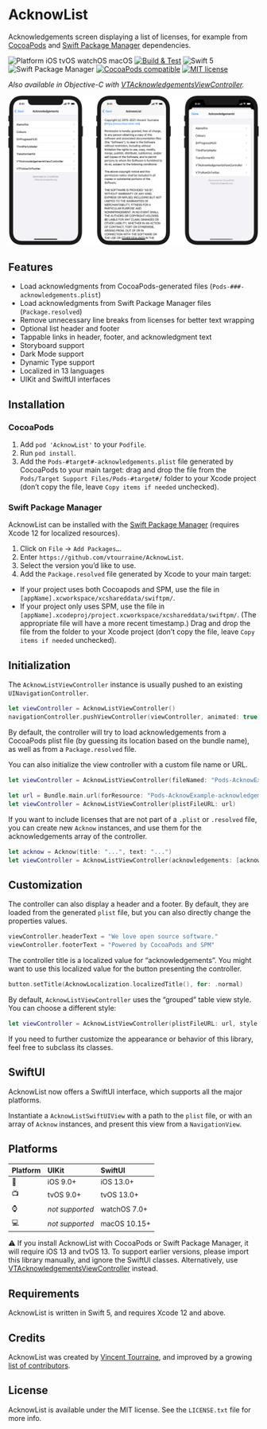# AcknowList

Acknowledgements screen displaying a list of licenses, for example from [CocoaPods](https://cocoapods.org) and [Swift Package Manager](https://swift.org/package-manager/) dependencies.

![Platform iOS tvOS watchOS macOS](https://img.shields.io/cocoapods/p/AcknowList.svg)
[![Build & Test](https://github.com/vtourraine/AcknowList/actions/workflows/ios.yml/badge.svg)](https://github.com/vtourraine/AcknowList/actions/workflows/ios.yml)
![Swift 5](https://img.shields.io/badge/Swift-5-blue.svg)
![Swift Package Manager](https://img.shields.io/badge/support-Swift_Package_Manager-orange.svg)
[![CocoaPods compatible](https://img.shields.io/cocoapods/v/AcknowList.svg)](https://cocoapods.org/pods/AcknowList)
[![MIT license](http://img.shields.io/badge/license-MIT-blue.svg)](https://github.com/vtourraine/AcknowList/raw/master/LICENSE)

_Also available in Objective-C with [VTAcknowledgementsViewController](https://github.com/vtourraine/VTAcknowledgementsViewController)._

![AcknowList screenshots](Sources/AcknowList/AcknowList.docc/Resources/acknowlist@2x.png)

## Features

- Load acknowledgments from CocoaPods-generated files (`Pods-###-acknowledgements.plist`)
- Load acknowledgments from Swift Package Manager files (`Package.resolved`)
- Remove unnecessary line breaks from licenses for better text wrapping
- Optional list header and footer
- Tappable links in header, footer, and acknowledgment text
- Storyboard support
- Dark Mode support
- Dynamic Type support
- Localized in 13 languages
- UIKit and SwiftUI interfaces

## Installation

### CocoaPods

1. Add `pod 'AcknowList'` to your `Podfile`.
2. Run `pod install`.
3. Add the `Pods-#target#-acknowledgements.plist` file generated by CocoaPods to your main target: drag and drop the file from the `Pods/Target Support Files/Pods-#target#/` folder to your Xcode project (don’t copy the file, leave `Copy items if needed` unchecked).

### Swift Package Manager

AcknowList can be installed with the [Swift Package Manager](https://swift.org/package-manager/) (requires Xcode 12 for localized resources).

1. Click on `File` → `Add Packages…`.
2. Enter `https://github.com/vtourraine/AcknowList`.
3. Select the version you’d like to use.
4. Add the `Package.resolved` file generated by Xcode to your main target:
- If your project uses both Cocoapods and SPM, use the file in `[appName].xcworkspace/xcshareddata/swiftpm/`.
- If your project only uses SPM, use the file in `[appName].xcodeproj/project.xcworkspace/xcshareddata/swiftpm/`.
(The appropriate file will have a more recent timestamp.)
Drag and drop the file from the folder to your Xcode project (don’t copy the file, leave `Copy items if needed` unchecked).

## Initialization

The `AcknowListViewController` instance is usually pushed to an existing `UINavigationController`.

``` swift
let viewController = AcknowListViewController()
navigationController.pushViewController(viewController, animated: true)
```

By default, the controller will try to load acknowledgements from a CocoaPods plist file (by guessing its location based on the bundle name), as well as from a `Package.resolved` file.
 
 You can also initialize the view controller with a custom file name or URL.

``` swift
let viewController = AcknowListViewController(fileNamed: "Pods-AcknowExample-acknowledgements")
```

``` swift
let url = Bundle.main.url(forResource: "Pods-AcknowExample-acknowledgements", withExtension: "plist")
let viewController = AcknowListViewController(plistFileURL: url)
```

If you want to include licenses that are not part of a `.plist` or `.resolved` file, you can create new `Acknow` instances, and use them for the acknowledgements array of the controller.

``` swift
let acknow = Acknow(title: "...", text: "...")
let viewController = AcknowListViewController(acknowledgements: [acknow])
```

## Customization

The controller can also display a header and a footer. By default, they are loaded from the generated `plist` file, but you can also directly change the properties values.

``` swift
viewController.headerText = "We love open source software."
viewController.footerText = "Powered by CocoaPods and SPM"
```

The controller title is a localized value for “acknowledgements”. You might want to use this localized value for the button presenting the controller.

``` swift
button.setTitle(AcknowLocalization.localizedTitle(), for: .normal)
```

By default, `AcknowListViewController` uses the “grouped” table view style. You can choose a different style:

``` swift
let viewController = AcknowListViewController(plistFileURL: url, style: .plain)
```

If you need to further customize the appearance or behavior of this library, feel free to subclass its classes.

## SwiftUI

AcknowList now offers a SwiftUI interface, which supports all the major platforms.

Instantiate a `AcknowListSwiftUIView` with a path to the `plist` file, or with an array of `Acknow` instances, and present this view from a `NavigationView`.

## Platforms

| Platform | UIKit | SwiftUI |
|:--|:--|:--|
| 📱 | iOS 9.0+ | iOS 13.0+ |
| 📺 | tvOS 9.0+ | tvOS 13.0+ |
| ⌚️ | *not supported* | watchOS 7.0+ |
| 💻 | *not supported* | macOS 10.15+ |

⚠️ If you install AcknowList with CocoaPods or Swift Package Manager, it will require iOS 13 and tvOS 13. To support earlier versions, please import this library manually, and ignore the SwiftUI classes. Alternatively, use [VTAcknowledgementsViewController](https://github.com/vtourraine/VTAcknowledgementsViewController) instead.

## Requirements

AcknowList is written in Swift 5, and requires Xcode 12 and above.

## Credits

AcknowList was created by [Vincent Tourraine](https://www.vtourraine.net), and improved by a growing [list of contributors](https://github.com/vtourraine/AcknowList/contributors).

## License

AcknowList is available under the MIT license. See the `LICENSE.txt` file for more info.
